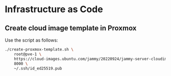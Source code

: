 # Infrastructure as Code

## Create cloud image template in Proxmox

Use the script as follows:

```sh
./create-proxmox-template.sh \
    root@pve-1 \
    https://cloud-images.ubuntu.com/jammy/20220924/jammy-server-cloudimg-amd64.img \
    8000 \
    ~/.ssh/id_ed25519.pub
```